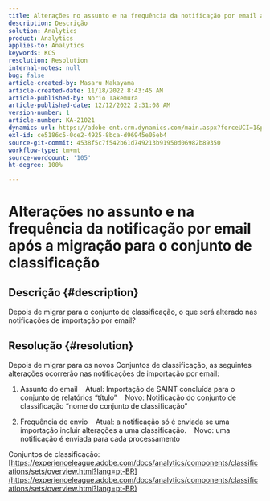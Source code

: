 ```yaml
---
title: Alterações no assunto e na frequência da notificação por email após a migração para o conjunto de classificação
description: Descrição
solution: Analytics
product: Analytics
applies-to: Analytics
keywords: KCS
resolution: Resolution
internal-notes: null
bug: false
article-created-by: Masaru Nakayama
article-created-date: 11/18/2022 8:43:45 AM
article-published-by: Norio Takemura
article-published-date: 12/12/2022 2:31:08 AM
version-number: 1
article-number: KA-21021
dynamics-url: https://adobe-ent.crm.dynamics.com/main.aspx?forceUCI=1&pagetype=entityrecord&etn=knowledgearticle&id=cb889f1b-1d67-ed11-9561-6045bd006239
exl-id: ce5186c5-0ce2-4925-8bca-d96945e05eb4
source-git-commit: 4538f5c7f542b61d749213b91950d06982b89350
workflow-type: tm+mt
source-wordcount: '105'
ht-degree: 100%

---
```


# Alterações no assunto e na frequência da notificação por email após a migração para o conjunto de classificação

## Descrição {#description}

Depois de migrar para o conjunto de classificação, o que será alterado nas notificações de importação por email?
<br>

## Resolução {#resolution}


Depois de migrar para os novos Conjuntos de classificação, as seguintes alterações ocorrerão nas notificações de importação por email:



1. Assunto do email
   Atual: Importação de SAINT concluída para o conjunto de relatórios “título”
   Novo: Notificação do conjunto de classificação “nome do conjunto de classificação”

2. Frequência de envio
   Atual: a notificação só é enviada se uma importação incluir alterações a uma classificação.
   Novo: uma notificação é enviada para cada processamento

Conjuntos de classificação:
[https://experienceleague.adobe.com/docs/analytics/components/classifications/sets/overview.html?lang=pt-BR](https://experienceleague.adobe.com/docs/analytics/components/classifications/sets/overview.html?lang=pt-BR)
